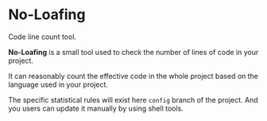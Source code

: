 # No-Loafing
Code line count tool.


**No-Loafing** is a small tool used to check the number of lines of code in your project.

It can reasonably count the effective code in the whole project based on the language used in your project.

The specific statistical rules will exist here `config` branch of the project. And you users can update it manually by using shell tools.